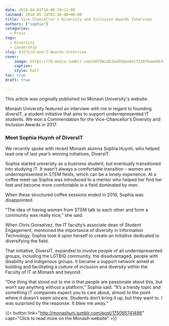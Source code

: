 ```yaml
---
date: 2018-04-01T16:00:29+11:00
lastmod: 2018-05-24T02:10:00+06:00
title: Vice-Chancellor's Diversity and Inclusion Awards Interview
authors: ["sophia"]
categories:
  - Press
tags:
  - Diversity
  - Leadership
slug: 43272/d-and-I-Awards-Interview
cover: 
    image: https://78.media.tumblr.com/087b62db1ba858aa0e1f2387baa44b74/tumblr_inline_pangvxfTAg1qd2eq4_500.jpg
    caption: 
    style: half
toc: true
draft: true

---
```


This article was originally published on Monash University's website.

Monash University featured an interview with me in regard to founding diversIT, a student initiative that aims to support underrepresented IT students. We won a Commendation for the Vice-Chancellor’s Diversity and Inclusion Awards in 2017.

### Meet Sophia Huynh of DiversIT

We recently spoke with recent Monash alumna Sophia Huynh, who helped lead one of last year’s winning initiatives, DiversIT.

Sophia started university as a business student, but eventually transitioned into studying IT. It wasn’t always a comfortable transition – women are underrepresented in STEM fields, which can be a lonely experience. At a coffee meet-up Sophia was introduced to a mentor who helped her find her feet and become more comfortable in a field dominated by men.

When these structured coffee sessions ended in 2016, Sophia was disappointed.

“The idea of having women from STEM talk to each other and form a community was really nice,” she said.

When Chris Gonsalvez, the IT faculty’s associate dean of Student Engagement, mentioned the importance of diversity in Information Technology, Sophia took it upon herself to create an initiative dedicated to diversifying the field.

That initiative, DiversIT, expanded to involve people of all underrepresented groups, including the LGTBIQ community, the disadvantaged, people with disability and indigenous groups. It became a support network aimed at building and facilitating a culture of inclusion and diversity within the Faculty of IT at Monash and beyond.

“One thing that stood out to me is that people are passionate about this, but won’t say anything without a platform,” Sophia said. “It’s a trendy topic and something IT companies expect you to care about, almost to the point where it doesn’t seem sincere. Students don’t bring it up, but they want to. I was surprised by the response. It blew me away.”


{{< button link="http://monashuni.tumblr.com/post/175095741496" capt="Click to read more on the Monash website" >}}
